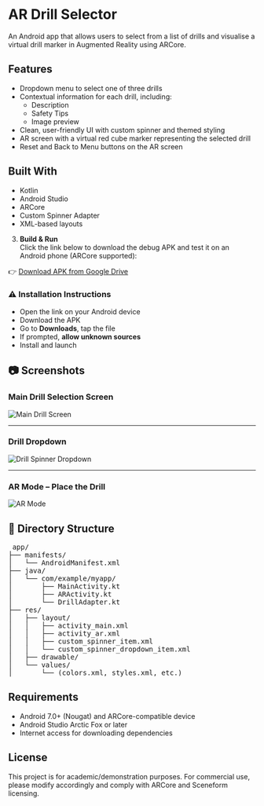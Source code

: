# AR Drill Selector

An Android app that allows users to select from a list of drills and visualise a virtual drill marker in Augmented Reality using ARCore.

##  Features

- Dropdown menu to select one of three drills
- Contextual information for each drill, including:
  - Description
  - Safety Tips
  - Image preview
- Clean, user-friendly UI with custom spinner and themed styling
- AR screen with a virtual red cube marker representing the selected drill
- Reset and Back to Menu buttons on the AR screen

##  Built With

- Kotlin
- Android Studio
- ARCore
- Custom Spinner Adapter
- XML-based layouts


3. **Build & Run**  
Click the link below to download the debug APK and test it on an Android phone (ARCore supported):

👉 [Download APK from Google Drive](https://drive.google.com/file/d/1fOg_jmSmHLrbaV0IWI5kUhEv_us51MH1/view?usp=drive_link)

### ⚠️ Installation Instructions
- Open the link on your Android device
- Download the APK
- Go to **Downloads**, tap the file
- If prompted, **allow unknown sources**
- Install and launch

## 📷 Screenshots

### Main Drill Selection Screen
![Main Drill Screen](assets/screenshot_spinner.jpeg)

---

### Drill Dropdown 
![Drill Spinner Dropdown](assets/screenshot_main.jpeg)

---

### AR Mode – Place the Drill
![AR Mode](assets/screenshot_ar.jpeg)

## 📂 Directory Structure

<pre> app/
├── manifests/
│   └── AndroidManifest.xml
├── java/
│   └── com/example/myapp/
│       ├── MainActivity.kt
│       ├── ARActivity.kt
│       └── DrillAdapter.kt
├── res/
│   ├── layout/
│   │   ├── activity_main.xml
│   │   ├── activity_ar.xml
│   │   ├── custom_spinner_item.xml
│   │   └── custom_spinner_dropdown_item.xml
│   ├── drawable/
│   └── values/
│       └── (colors.xml, styles.xml, etc.)
</pre>


##  Requirements

- Android 7.0+ (Nougat) and ARCore-compatible device
- Android Studio Arctic Fox or later
- Internet access for downloading dependencies


##  License

This project is for academic/demonstration purposes. For commercial use, please modify accordingly and comply with ARCore and Sceneform licensing.
